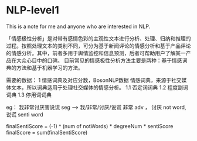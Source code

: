# NLP-level1
This is a note for me and anyone who are interested in NLP.

「情感极性分析」是对带有感情色彩的主观性文本进行分析、处理、归纳和推理的过程。按照处理文本的类别不同，可分为基于新闻评论的情感分析和基于产品评论的情感分析。其中，前者多用于舆情监控和信息预测，后者可帮助用户了解某一产品在大众心目中的口碑。
目前常见的情感极性分析方法主要是两种：基于情感词典的方法和基于机器学习的方法。

需要的数据：
1 情感词典及对应分数，BosonNLP数据 情感词典，来源于社交媒体文本，所以词典适用于处理社交媒体的情感分析。
1.1 否定词词典
1.2 程度副词词典
1.3 停用词词典

eg： 我非常讨厌害说谎
seg --> 我/非常/讨厌/说谎
非常 adv ， 讨厌 not word,  说谎 senti word

finalSentiScore = (-1) ^ (num of notWords) * degreeNum * sentiScore
finalScore = sum(finalSentiScore)
